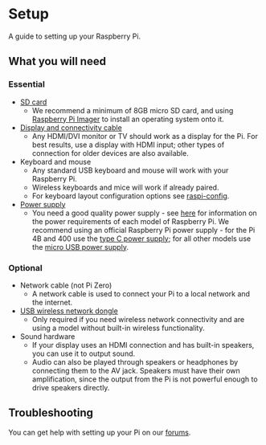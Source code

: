 # Setup

A guide to setting up your Raspberry Pi.

## What you will need

### Essential

- [SD card](../installation/sd-cards.md)
    - We recommend a minimum of 8GB micro SD card, and using [Raspberry Pi Imager](https://www.raspberrypi.org/software/) to install an operating system onto it.
- [Display and connectivity cable](monitor-connection.md)
    - Any HDMI/DVI monitor or TV should work as a display for the Pi. For best results, use a display with HDMI input; other types of connection for older devices are also available.
- Keyboard and mouse
    - Any standard USB keyboard and mouse will work with your Raspberry Pi.
    - Wireless keyboards and mice will work if already paired.
    - For keyboard layout configuration options see [raspi-config](../configuration/raspi-config.md).
- [Power supply](../hardware/raspberrypi/power/README.md)
    - You need a good quality power supply - see [here](../hardware/raspberrypi/power/README.md) for information on the power requirements of each model of Raspberry Pi. We recommend using an official Raspberry Pi power supply - for the Pi 4B and 400 use the [type C power supply](https://www.raspberrypi.org/products/type-c-power-supply/); for all other models use the [micro USB power supply](https://www.raspberrypi.org/products/raspberry-pi-universal-power-supply/).

### Optional

- Network cable (not Pi Zero)
    - A network cable is used to connect your Pi to a local network and the internet.
- [USB wireless network dongle](../configuration/wireless/README.md)
    - Only required if you need wireless network connectivity and are using a model without built-in wireless functionality.
- Sound hardware
    - If your display uses an HDMI connection and has built-in speakers, you can use it to output sound.
    - Audio can also be played through speakers or headphones by connecting them to the AV jack. Speakers must have their own amplification, since the output from the Pi is not powerful enough to drive speakers directly.
   
## Troubleshooting

You can get help with setting up your Pi on our [forums](https://www.raspberrypi.org/forums/).
